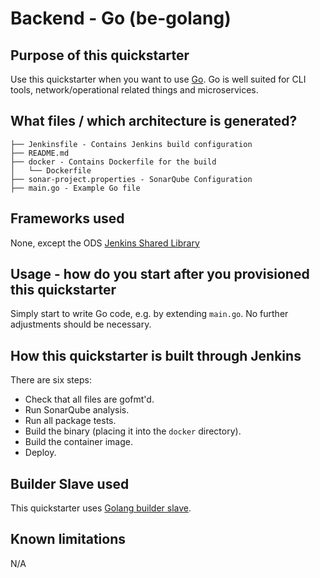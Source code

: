 # Backend - Go (be-golang)

## Purpose of this quickstarter
Use this quickstarter when you want to use [Go](https://golang.org). Go is well
suited for CLI tools, network/operational related things and microservices.

## What files / which architecture is generated?

```
├── Jenkinsfile - Contains Jenkins build configuration
├── README.md
├── docker - Contains Dockerfile for the build
│   └── Dockerfile
├── sonar-project.properties - SonarQube Configuration
├── main.go - Example Go file
```

## Frameworks used
None, except the ODS [Jenkins Shared Library](https://github.com/opendevstack/ods-jenkins-shared-library)

## Usage - how do you start after you provisioned this quickstarter
Simply start to write Go code, e.g. by extending `main.go`. No further adjustments
should be necessary.

## How this quickstarter is built through Jenkins
There are six steps:

* Check that all files are gofmt'd.
* Run SonarQube analysis.
* Run all package tests.
* Build the binary (placing it into the `docker` directory).
* Build the container image.
* Deploy.

## Builder Slave used

This quickstarter uses
[Golang builder slave](https://github.com/opendevstack/ods-project-quickstarters/tree/master/jenkins-slaves/golang).

## Known limitations
N/A
